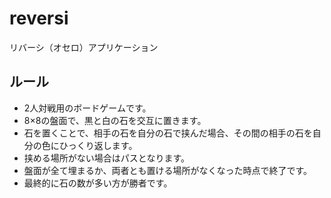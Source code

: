 # reversi

リバーシ（オセロ）アプリケーション

## ルール
- 2人対戦用のボードゲームです。
- 8×8の盤面で、黒と白の石を交互に置きます。
- 石を置くことで、相手の石を自分の石で挟んだ場合、その間の相手の石を自分の色にひっくり返します。
- 挟める場所がない場合はパスとなります。
- 盤面が全て埋まるか、両者とも置ける場所がなくなった時点で終了です。
- 最終的に石の数が多い方が勝者です。
